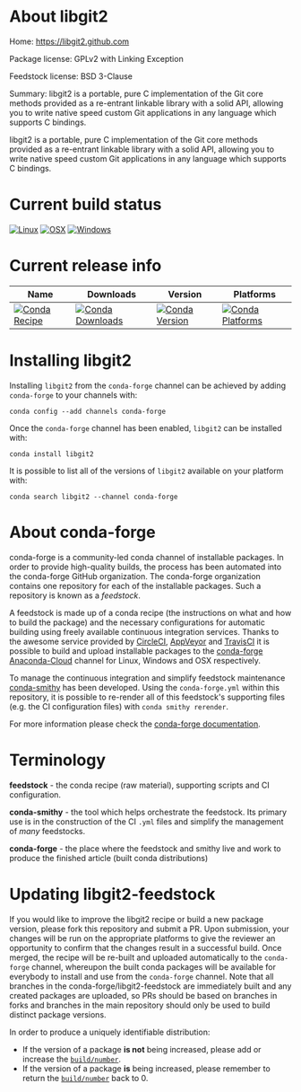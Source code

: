 About libgit2
=============

Home: https://libgit2.github.com

Package license: GPLv2 with Linking Exception

Feedstock license: BSD 3-Clause

Summary: libgit2 is a portable, pure C implementation of the Git core methods provided as a re-entrant linkable library with a solid API, allowing you to write native speed custom Git applications in any language which supports C bindings.

libgit2 is a portable, pure C implementation of the Git core methods
provided as a re-entrant linkable library with a solid API, allowing
you to write native speed custom Git applications in any language
which supports C bindings.


Current build status
====================

[![Linux](https://img.shields.io/circleci/project/github/conda-forge/libgit2-feedstock/master.svg?label=Linux)](https://circleci.com/gh/conda-forge/libgit2-feedstock)
[![OSX](https://img.shields.io/travis/conda-forge/libgit2-feedstock/master.svg?label=macOS)](https://travis-ci.org/conda-forge/libgit2-feedstock)
[![Windows](https://img.shields.io/appveyor/ci/conda-forge/libgit2-feedstock/master.svg?label=Windows)](https://ci.appveyor.com/project/conda-forge/libgit2-feedstock/branch/master)

Current release info
====================

| Name | Downloads | Version | Platforms |
| --- | --- | --- | --- |
| [![Conda Recipe](https://img.shields.io/badge/recipe-libgit2-green.svg)](https://anaconda.org/conda-forge/libgit2) | [![Conda Downloads](https://img.shields.io/conda/dn/conda-forge/libgit2.svg)](https://anaconda.org/conda-forge/libgit2) | [![Conda Version](https://img.shields.io/conda/vn/conda-forge/libgit2.svg)](https://anaconda.org/conda-forge/libgit2) | [![Conda Platforms](https://img.shields.io/conda/pn/conda-forge/libgit2.svg)](https://anaconda.org/conda-forge/libgit2) |

Installing libgit2
==================

Installing `libgit2` from the `conda-forge` channel can be achieved by adding `conda-forge` to your channels with:

```
conda config --add channels conda-forge
```

Once the `conda-forge` channel has been enabled, `libgit2` can be installed with:

```
conda install libgit2
```

It is possible to list all of the versions of `libgit2` available on your platform with:

```
conda search libgit2 --channel conda-forge
```


About conda-forge
=================

conda-forge is a community-led conda channel of installable packages.
In order to provide high-quality builds, the process has been automated into the
conda-forge GitHub organization. The conda-forge organization contains one repository
for each of the installable packages. Such a repository is known as a *feedstock*.

A feedstock is made up of a conda recipe (the instructions on what and how to build
the package) and the necessary configurations for automatic building using freely
available continuous integration services. Thanks to the awesome service provided by
[CircleCI](https://circleci.com/), [AppVeyor](http://www.appveyor.com/)
and [TravisCI](https://travis-ci.org/) it is possible to build and upload installable
packages to the [conda-forge](https://anaconda.org/conda-forge)
[Anaconda-Cloud](http://docs.anaconda.org/) channel for Linux, Windows and OSX respectively.

To manage the continuous integration and simplify feedstock maintenance
[conda-smithy](http://github.com/conda-forge/conda-smithy) has been developed.
Using the ``conda-forge.yml`` within this repository, it is possible to re-render all of
this feedstock's supporting files (e.g. the CI configuration files) with ``conda smithy rerender``.

For more information please check the [conda-forge documentation](https://conda-forge.org/docs/).

Terminology
===========

**feedstock** - the conda recipe (raw material), supporting scripts and CI configuration.

**conda-smithy** - the tool which helps orchestrate the feedstock.
                   Its primary use is in the construction of the CI ``.yml`` files
                   and simplify the management of *many* feedstocks.

**conda-forge** - the place where the feedstock and smithy live and work to
                  produce the finished article (built conda distributions)


Updating libgit2-feedstock
==========================

If you would like to improve the libgit2 recipe or build a new
package version, please fork this repository and submit a PR. Upon submission,
your changes will be run on the appropriate platforms to give the reviewer an
opportunity to confirm that the changes result in a successful build. Once
merged, the recipe will be re-built and uploaded automatically to the
`conda-forge` channel, whereupon the built conda packages will be available for
everybody to install and use from the `conda-forge` channel.
Note that all branches in the conda-forge/libgit2-feedstock are
immediately built and any created packages are uploaded, so PRs should be based
on branches in forks and branches in the main repository should only be used to
build distinct package versions.

In order to produce a uniquely identifiable distribution:
 * If the version of a package **is not** being increased, please add or increase
   the [``build/number``](http://conda.pydata.org/docs/building/meta-yaml.html#build-number-and-string).
 * If the version of a package **is** being increased, please remember to return
   the [``build/number``](http://conda.pydata.org/docs/building/meta-yaml.html#build-number-and-string)
   back to 0.